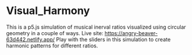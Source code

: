 # Visual_Harmony
This is a p5.js simulation of musical inerval ratios visualized using circular geometry in a couple of ways. 
Live site: https://angry-beaver-63d442.netlify.app/
Play with the sliders in this simulation to create harmonic patterns for different ratios.
